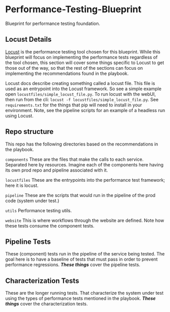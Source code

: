 # Performance-Testing-Blueprint
Blueprint for performance testing foundation.

## Locust Details

[Locust](locust.io) is the performance testing tool chosen for this blueprint. While this blueprint will focus on implementing the performance tests regardless of the tool chosen, this section will cover some things specific to Locust to get those out of the way, so that the rest of the sections can focus on implementing the recommendations found in the playbook.

Locust docs describe creating something called a locust file. This file is used as an entrypoint into the Locust framework. So see a simple example open `locustfiles/simple_locust_file.py`. To run locust with the webUI, then run from the cli: `locust -f locustfiles/simple_locust_file.py`. See `requirements.txt` for the things that pip will need to install in your environment. Note, see the pipeline scripts for an example of a headless run using Locust.

## Repo structure

This repo has the following directories based on the recommendations in the playbook.

`components` These are the files that make the calls to each service. Separated here by resources. Imagine each of the components here having its own prod repo and pipeline associated with it.

`locustfiles` These are the entrypoints into the performance test framework; here it is locust.

`pipeline` These are the scripts that would run in the pipeline of the prod code (system under test.)

`utils` Performance testing utils.

`website` This is where workflows through the website are defined. Note how these tests consume the component tests.

## Pipeline Tests

These (component) tests run in the pipeline of the service being tested. The goal here is to have a baseline of tests that must pass in order to prevent performance regressions. **_These things_** cover the pipeline tests.

## Characterization Tests

These are the longer running tests. That characterize the system under test using the types of performance tests mentioned in the playbook. **_These things_** cover the characterization tests.
